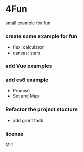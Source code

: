 # 4Fun
small example for fun

### create some example for fun

- flex: calculator
- canvas: stars

### add Vue examples

### add es6 example
- Promise
- Set and Map

### Refactor the project stucture
- add grunt task

### license
 MIT

